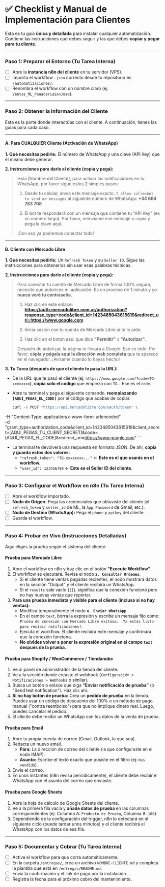 # ✅ Checklist y Manual de Implementación para Clientes

Esta es tu guía **única y detallada** para instalar cualquier automatización. Contiene las instrucciones que debes seguir y las que debes **copiar y pegar para tu cliente**.

---

### **Paso 1: Preparar el Entorno (Tu Tarea Interna)**
-   [ ] Abre la **instancia n8n del cliente** en tu servidor (VPS).
-   [ ] Importa el workflow `.json` correcto desde tu repositorio en `/automatizaciones/`.
-   [ ] Renombra el workflow con un nombre claro (ej: `Ventas_ML_PanaderiaSanJose`).

---

### **Paso 2: Obtener la Información del Cliente**

Esta es la parte donde interactúas con el cliente. A continuación, tienes las guías para cada caso.

---
#### **A. Para CUALQUIER Cliente (Activación de WhatsApp)**

**1. Qué necesitas pedirle:** El número de WhatsApp y una clave (API Key) que él mismo debe generar.

**2. Instrucciones para darle al cliente (copia y pega):**

> Hola [Nombre del Cliente], para activar las notificaciones en tu WhatsApp, por favor sigue estos 2 simples pasos:
>
> 1.  Desde tu celular, envía este mensaje exacto:
>     `I allow callmebot to send me messages`
>     al siguiente número de WhatsApp: **+34 684 783 708**
>
> 2.  El bot te responderá con un mensaje que contiene tu "API Key" (es un número largo). Por favor, reenvíame ese mensaje o copia y pega la clave aquí.
>
> ¡Con eso ya podremos conectar todo!

---
#### **B. Cliente con Mercado Libre**

**1. Qué necesitas pedirle:** Un `Refresh Token` y su `Seller ID`. Sigue las instrucciones para obtenerlos sin usar esas palabras técnicas.

**2. Instrucciones para darle al cliente (copia y pega):**

> Para conectar tu cuenta de Mercado Libre de forma 100% segura, necesito que autorices mi aplicación. Es un proceso de 1 minuto y yo **nunca veré tu contraseña**.
>
> 1.  Haz clic en este enlace:
>     **https://auth.mercadolibre.com.ar/authorization?response_type=code&client_id=1423485043615619&redirect_uri=https://www.google.com**
>
> 2.  Inicia sesión con tu cuenta de Mercado Libre si te lo pide.
>
> 3.  Haz clic en el botón azul que dice **"Permitir"** o **"Autorizar"**.
>
> Después de autorizar, la página te llevará a Google. Eso es todo. Por favor, **cópia y pégala aquí la dirección web completa** que te aparece en el navegador. ¡Avísame cuando lo hayas hecho!

**3. Tu Tarea (después de que el cliente te pasa la URL):**
*   De la URL que te pasó el cliente (ej: `https://www.google.com/?code=TG-xxxxxxxx`), **copia solo el código** que empieza con `TG-`. Ese es el `code`.
*   Abre tu terminal y pega el siguiente comando, **reemplazando `[AQUÍ_PEGAS_EL_CODE]`** por el código que acabas de copiar.

    ```bash
    curl -X POST "https://api.mercadolibre.com/oauth/token" \
-H "Content-Type: application/x-www-form-urlencoded" \
-d "grant_type=authorization_code&client_id=1423485043615619&client_secret=[AQUÍ_PEGAS_TU_CLIENT_SECRET]&code=[AQUÍ_PEGAS_EL_CODE]&redirect_uri=https://www.google.com"
    ```
*   La terminal te devolverá una respuesta en formato JSON. De ahí, **copia y guarda estos dos valores**:
    *   `"refresh_token": "TG-xxxxxxxx..."` ← **Este es el que usarás en el workflow.**
    *   `"user_id": 123456789` ← **Este es el Seller ID del cliente.**

---

### **Paso 3: Configurar el Workflow en n8n (Tu Tarea Interna)**
-   [ ] Abre el workflow importado.
-   [ ] **Nodo de Origen:** Pega las credenciales que obtuviste del cliente (el `refresh_token` y `seller_id` de ML, la `App Password` de Gmail, etc.).
-   [ ] **Nodo de Destino (WhatsApp):** Pega el `phone` y `apikey` del cliente.
-   [ ] Guarda el workflow.

---

### **Paso 4: Probar en Vivo (Instrucciones Detalladas)**

Aquí eliges la prueba según el sistema del cliente:

#### **Prueba para Mercado Libre**
1.  Abre el workflow en n8n y haz clic en el botón **"Execute Workflow"**.
2.  El workflow se ejecutará. Revisa el nodo **`2. Consultar Órdenes`**.
    -   Si el cliente tiene ventas pagadas recientes, el nodo mostrará datos en la sección "Output" y el cliente recibirá un WhatsApp.
    -   Si el `results` sale vacío (`[]`), significa que la conexión funcionó pero no hay nuevas ventas que reportar.
3.  **Para una prueba inmediata y visible para el cliente (incluso si no hay ventas):**
    -   Modifica temporalmente el nodo **`4. Enviar WhatsApp`**.
    -   En el campo `text`, borra la expresión y escribe un mensaje fijo como: `Prueba de conexión con Mercado Libre exitosa. ¡Ya estás listo para recibir notificaciones!`.
    -   Ejecuta el workflow. El cliente recibirá este mensaje y confirmará que la conexión funciona.
    -   **No olvides volver a poner la expresión original en el campo `text` después de la prueba.**

#### **Prueba para Shopify / WooCommerce / Tiendanube**
1.  Ve al panel de administrador de la tienda del cliente.
2.  Ve a la sección donde creaste el webhook (`Configuración > Notificaciones > Webhooks` o similar).
3.  Busca un botón o enlace que diga **"Enviar notificación de prueba"** (o "Send test notification"). Haz clic ahí.
4.  **Si no hay botón de prueba:** Crea un **pedido de prueba** en la tienda. Puedes usar un código de descuento del 100% o un método de pago manual ("contra reembolso") para que no implique dinero real. Luego, puedes cancelar el pedido.
5.  El cliente debe recibir un WhatsApp con los datos de la venta de prueba.

#### **Prueba para Email**
1.  Abre tu propia cuenta de correo (Gmail, Outlook, la que sea).
2.  Redacta un nuevo email.
    -   **Para:** La dirección de correo del cliente (la que configuraste en el nodo IMAP).
    -   **Asunto:** Escribe el texto exacto que pusiste en el filtro (ej: `Has vendido`).
3.  Envía el correo.
4.  En unos instantes (n8n revisa periódicamente), el cliente debe recibir el WhatsApp con el asunto del correo que enviaste.

#### **Prueba para Google Sheets**
1.  Abre la hoja de cálculo de Google Sheets del cliente.
2.  Ve a la primera fila vacía y **añade datos de prueba** en las columnas correspondientes (ej: Columna A: `Producto de Prueba`, Columna B: `100`).
3.  Dependiendo de la configuración del trigger, n8n lo detectará en el siguiente ciclo (puede tardar unos minutos) y el cliente recibirá el WhatsApp con los datos de esa fila.

---

### **Paso 5: Documentar y Cobrar (Tu Tarea Interna)**
-   [ ] Activa el workflow para que corra automáticamente.
-   [ ] En la carpeta `/entregas/`, crea un archivo `NOMBRE-CLIENTE.md` y completa la plantilla que está en `/entregas/README.md`.
-   [ ] Envía la confirmación y el link de pago por la instalación.
-   [ ] Registra la fecha para el próximo cobro del mantenimiento.
